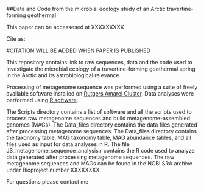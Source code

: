 ##Data and Code from the microbial ecology study of an Arctic travertine-forming geothermal

This paper can be accessesed at XXXXXXXXX

Cite as:

#CITATION WILL BE ADDED WHEN PAPER IS PUBLISHED

This repository contains link to raw sequences, data and the code used to investigate the microbial ecology of a 
travertine-forming geothermal spring in the Arctic and its astrobiological relevance.

Processing of metagenome sequence was performed using a suite of freely available software installed on 
[Rutgers Amarel Cluster](https://oarc.rutgers.edu/resources/amarel/). Data analyses were performed
using [R software](https://www.r-project.org/).

The Scripts directory contains a list of software and all the scripts used to process 
raw metagenome sequences and build metagenome-assembled genomes (MAGs). The Data_files directory contains the 
data files generated after processing metagenome sequences. The Data_files directory contains the taxonomy table,
MAG taxonomy table, MAG abundance tables, and all files used as input for data analyses in R. The file JS_metagenome_sequence_analysis.r contains the 
R code used to analyze data generated after processing metagenome sequences. The raw metagenome sequences and MAGs 
can be found in the NCBI SRA archive under Bioproject number XXXXXXXX.

For questions please contact me 